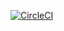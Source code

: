[![CircleCI](https://circleci.com/gh/zhaofeng-shu33/iconip2019paper.svg?style=svg)](https://circleci.com/gh/zhaofeng-shu33/iconip2019paper)